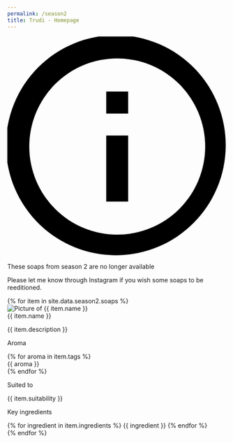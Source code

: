 ```yaml
---
permalink: /season2
title: Trudi - Homepage
---
```


<div class="bg-pink-50 border-t-4 border-pink-500 rounded-b text-pink-700 px-4 py-3 shadow-md mx-4 md:mx-20 mt-12" role="alert">
  <div class="flex">
    <svg class="h-6 w-6 text-teal mr-4" xmlns="http://www.w3.org/2000/svg" viewBox="0 0 20 20"><path d="M2.93 17.07A10 10 0 1 1 17.07 2.93 10 10 0 0 1 2.93 17.07zm12.73-1.41A8 8 0 1 0 4.34 4.34a8 8 0 0 0 11.32 11.32zM9 11V9h2v6H9v-4zm0-6h2v2H9V5z"/></svg>
    <div>
      <p class="font-bold">These soaps from season 2 are no longer available</p>
      <p class="text-sm">Please let me know through Instagram if you wish some soaps to be reeditioned.</p>
    </div>
  </div>
</div>

<div class="flex justify-center flex-wrap p-5">
    {% for item in site.data.season2.soaps %}
      <div class="max-w-sm rounded overflow-hidden shadow-lg my-2 m-5 mt-12 bg-white bg-opacity-75 transition duration-500 ease-in-out transform hover:scale-110">
          <picture>
            <source srcset="/assets/pictures/{{ item.picture }}.webp" type="image/webp">
            <source srcset="/assets/pictures/{{ item.picture }}.png" type="image/png"> 
            <img src="/assets/pictures/{{ item.picture }}.png" alt="Picture of {{ item.name }}">
          </picture>
          <div class="px-6 pt-4 pb-4">
            <div class="font-bold text-xl mb-1">{{ item.name }}</div>
            <div class="divide-y-2">
                <p>{{ item.description }}</p>
                <div>
                    <p class="text-grey-darker text-base font-semibold">Aroma</p>
                    <div class="flex flex-wrap text-grey-darker text-base items-center">
                        {% for aroma in item.tags %}
                            <div class="rounded-full bg-gray-200 p-2 m-1 text-center">{{ aroma }}</div>
                        {% endfor %}
                    </div>
                </div>
                <div>
                    <p class="text-grey-darker text-base font-semibold">Suited to</p>
                    <p>{{ item.suitability }}</p>
                </div>
                <div>
                    <p class="text-grey-darker text-base font-semibold">Key ingredients</p>
                    <div class="flex flex-wrap text-grey-darker text-base items-center">
                        {% for ingredient in item.ingredients %}
                            <span class="inline-block bg-grey-lighter rounded-full px-3 py-1 text-sm font-semibold text-grey-darker mr-2">{{ ingredient }}</span>
                        {% endfor %}
                    </div>
                </div>
            </div>
          </div>
        </div>
    {% endfor %}
</div>

